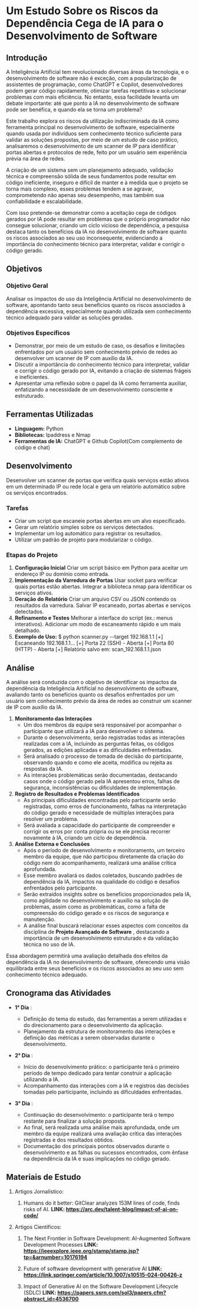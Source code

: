 
# Um Estudo Sobre os Riscos da Dependência Cega de IA para o Desenvolvimento de Software

## Introdução

A Inteligência Artificial tem revolucionado diversas áreas da tecnologia, e o desenvolvimento de software não é exceção, com a popularização de assistentes de programação, como ChatGPT e Copilot, desenvolvedores podem gerar código rapidamente, otimizar tarefas repetitivas e solucionar problemas com mais eficiência. No entanto, essa facilidade levanta um debate importante: até que ponto a IA no desenvolvimento de software pode ser benéfica, e quando ela se torna um problema?

Este trabalho explora os riscos da utilização indiscriminada da IA como ferramenta principal no desenvolvimento de software, especialmente quando usada por indivíduos sem conhecimento técnico suficiente para validar as soluções propostas, por meio de um estudo de caso prático, analisaremos o desenvolvimento de um scanner de IP para identificar portas abertas e protocolos de rede, feito por um usuário sem experiência prévia na área de redes.

A criação de um sistema sem um planejamento adequado, validação técnica e compreensão sólida de seus fundamentos pode resultar em código ineficiente, inseguro e difícil de manter e à medida que o projeto se torna mais complexo, esses problemas tendem a se agravar, comprometendo não apenas seu desempenho, mas também sua confiabilidade e escalabilidade.

Com isso pretende-se demonstrar como a aceitação cega de códigos gerados por IA pode resultar em problemas que o próprio programador não consegue solucionar, criando um ciclo vicioso de dependência, a pesquisa destaca tanto os benefícios da IA no desenvolvimento de software quanto os riscos associados ao seu uso inconsequente, evidenciando a importância do conhecimento técnico para interpretar, validar e corrigir o código gerado.

## Objetivos

### Objetivo Geral

Analisar os impactos do uso da Inteligência Artificial no desenvolvimento de software, apontando tanto seus benefícios quanto os riscos associados à dependência excessiva, especialmente quando utilizada sem conhecimento técnico adequado para validar as soluções geradas.

### Objetivos Específicos

* Demonstrar, por meio de um estudo de caso, os desafios e limitações enfrentados por um usuário sem conhecimento prévio de redes ao desenvolver um scanner de IP com auxílio da IA.
* Discutir a importância do conhecimento técnico para interpretar, validar e corrigir o código gerado por IA, evitando a criação de sistemas frágeis e ineficientes.
* Apresentar uma reflexão sobre o papel da IA como ferramenta auxiliar, enfatizando a necessidade de um desenvolvimento consciente e estruturado.

## Ferramentas Utilizadas

* **Linguagem:** Python
* **Bibliotecas:** Ipaddress e Nmap
* **Ferramentas de IA:** ChatGPT e Github Copilot(Com complemento de código e chat)

## Desenvolvimento

Desenvolver um scanner de portas que verifica quais serviços estão ativos em um determinado IP ou rede local e gera um relatório automático sobre os serviços encontrados.

### Tarefas

* Criar um script que escaneie portas abertas em um alvo especificado.
* Gerar um relatório simples sobre os serviços detectados.
* Implementar um log automático para registrar os resultados.
* Utilizar um padrão de projeto para modularizar o código.

### Etapas do Projeto

1. **Configuração Inicial**
   Criar um script básico em Python para aceitar um endereço IP ou domínio como entrada.
2. **Implementação da Varredura de Portas**
   Usar socket para verificar quais portas estão abertas.
   Integrar a biblioteca nmap para identificar os serviços ativos.
3. **Geração do Relatório**
   Criar um arquivo CSV ou JSON contendo os resultados da varredura.
   Salvar IP escaneado, portas abertas e serviços detectados.
4. **Refinamento e Testes**
   Melhorar a interface do script (ex.: menus interativos).
   Adicionar um modo de escaneamento rápido e um mais detalhado.
5. **Exemplo de Uso:**
   $ python scanner.py --target 192.168.1.1
   [+] Escaneando 192.168.1.1...
   [+] Porta 22 (SSH) - Aberta
   [+] Porta 80 (HTTP) - Aberta
   [+] Relatório salvo em: scan_192.168.1.1.json

## Análise

A análise será conduzida com o objetivo de identificar os impactos da dependência da Inteligência Artificial no desenvolvimento de software, avaliando tanto os benefícios quanto os desafios enfrentados por um usuário sem conhecimento prévio da área de redes ao construir um scanner de IP com auxílio da IA.

1. **Monitoramento das Interações**
   * Um dos membros da equipe será responsável por acompanhar o participante que utilizará a IA para desenvolver o sistema.
   * Durante o desenvolvimento, serão registradas todas as interações realizadas com a IA, incluindo as perguntas feitas, os códigos gerados, as edições aplicadas e as dificuldades enfrentadas.
   * Será analisado o processo de tomada de decisão do participante, observando quando e como ele aceita, modifica ou rejeita as respostas da IA.
   * As interações problemáticas serão documentadas, destacando casos onde o código gerado pela IA apresentou erros, falhas de segurança, inconsistências ou dificuldades de implementação.
2. **Registro de Resultados e Problemas Identificados**
   * As principais dificuldades encontradas pelo participante serão registradas, como erros de funcionamento, falhas na interpretação do código gerado e necessidade de múltiplas interações para resolver um problema.
   * Será avaliada a capacidade do participante de compreender e corrigir os erros por conta própria ou se ele precisa recorrer novamente à IA, criando um ciclo de dependência.
3. **Análise Externa e Conclusões**
   * Após o período de desenvolvimento e monitoramento, um terceiro membro da equipe, que não participou diretamente da criação do código nem do acompanhamento, realizará uma análise crítica aprofundada.
   * Esse membro avaliará os dados coletados, buscando padrões de dependência da IA, impactos na qualidade do código e desafios enfrentados pelo participante.
   * Serão extraídos insights sobre os benefícios proporcionados pela IA, como agilidade no desenvolvimento e auxílio na solução de problemas, assim como as problemáticas, como a falta de compreensão do código gerado e os riscos de segurança e manutenção.
   * A análise final buscará relacionar esses aspectos com conceitos da disciplina de  **Projeto Avançado de Software** , destacando a importância de um desenvolvimento estruturado e da validação técnica no uso de IA.

Essa abordagem permitirá uma avaliação detalhada dos efeitos da dependência da IA no desenvolvimento de software, oferecendo uma visão equilibrada entre seus benefícios e os riscos associados ao seu uso sem conhecimento técnico adequado.

## Cronograma das Atividades

* **1° Dia** :

  * Definição do tema do estudo, das ferramentas a serem utilizadas e do direcionamento para o desenvolvimento da aplicação.
  * Planejamento da estrutura de monitoramento das interações e definição das métricas a serem observadas durante o desenvolvimento.
* **2° Dia** :

  * Início do desenvolvimento prático: o participante terá o primeiro período de tempo dedicado para tentar construir a aplicação utilizando a IA.
  * Acompanhamento das interações com a IA e registros das decisões tomadas pelo participante, incluindo as dificuldades enfrentadas.
* **3° Dia** :

  * Continuação do desenvolvimento: o participante terá o tempo restante para finalizar a solução proposta.
  * Ao final, será realizada uma análise mais aprofundada, onde um membro da equipe realizará uma avaliação crítica das interações registradas e dos resultados obtidos.
  * Documentação dos principais pontos observados durante o desenvolvimento e as falhas ou sucessos encontrados, com ênfase na dependência da IA e suas implicações no código gerado.

## Materiais de Estudo

1. Artigos Jornalístico:
   1. Humans do it better: GitClear analyzes 153M lines of code, finds risks of AI.
      **LINK: <https://arc.dev/talent-blog/impact-of-ai-on-code/>**

2. Artigos Científicos:
   1. The Next Frontier in Software Development: AI-Augmented Software Development Processes
      **LINK: <https://ieeexplore.ieee.org/stamp/stamp.jsp?tp=&arnumber=10176194>**

   2. Future of software development with generative AI
      **LINK: <https://link.springer.com/article/10.1007/s10515-024-00426-z>**

   3. Impact of Generative AI on the Software Development Lifecycle (SDLC)
      **LINK: <https://papers.ssrn.com/sol3/papers.cfm?abstract_id=4536700>**
